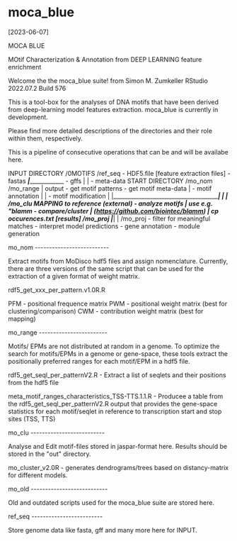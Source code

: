 # moca_blue
[2023-06-07]

MOCA BLUE

MOtif
  Characterization
&  Annotation
   from DEEP LEARNING feature enrichment

Welcome the the moca_blue suite!
from Simon M. Zumkeller
RStudio
2022.07.2 Build 576

This is a tool-box for the analyses of DNA motifs
that have been derived from deep-learning model features extraction.
moca_blue is currently in development.

Please find more detailed descriptions
of the directories and their role within them, respectively.

This is a pipeline of consecutive operations that can be and will be availabe here.

INPUT DIRECTORY                /0MOTIFS                              /ref_seq
                      - HDF5.file [feature extraction files]       - fastas
                      _____|_________________                      - gffs
                      |                      |                     - meta-data
START DIRECTORY   /mo_nom                   /mo_range                |
output          - get motif patterns      - get motif meta-data      |
                - motif annotation           |                       |
                - motif modification                                 |
                      |______________________________________________|
                      |                                |
                  /mo_clu                             MAPPING to reference (external)
                - analyze motifs             |        use e.g. "blamm
                - compare/cluster            |        (https://github.com/biointec/blamm)
                                             |        cp occurences.txt [results] /mo_proj
                                             |_________|
                                                  |
                                                 /mo_proj
                                                - filter for meaningful matches
                                                - interpret model predictions
                                                - gene annotation
                                                - module generation



mo_nom  --------------------------

Extract motifs from MoDisco hdf5 files and assign nomenclature.
Currently, there are three versions of the same script that can be used for the extraction of a given format of weight matrix.

rdf5_get_xxx_per_pattern.v1.0R.R

PFM - positional frequence matrix
PWM - positional weight matrix (best for clustering/comparison)
CWM - contribution weight matrix (best for mapping)



mo_range ------------------------

Motifs/ EPMs are not distributed at random in a genome.
To optimize the search for motifs/EPMs in a genome or gene-space, these tools
extract the positionally preferred ranges for each motif/EPM in a hdf5 file.

rdf5_get_seql_per_patternV2.R - Extract a list of seqlets and their positions from the hdf5 file

meta_motif_ranges_characteristics_TSS-TTS.1.1.R - Producee a table from the rdf5_get_seql_per_patternV2.R output
  that provides the gene-space statistics for each motif/seqlet in reference to transcription start and stop sites (TSS, TTS)



mo_clu --------------------------

Analyse and Edit motif-files stored in jaspar-format here. Results should be stored in the "out" directory.

mo_cluster_v2.0R - generates dendrograms/trees based on distancy-matrix for different models.


mo_old ---------------------------

Old and outdated scripts used for the moca_blue suite are stored here.



ref_seq -------------------------

Store genome data like fasta, gff and many more here for INPUT. 

